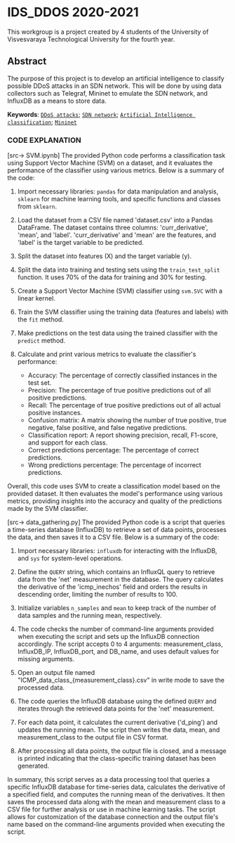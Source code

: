 # IDS_DDOS 2020-2021

   This workgroup is a project created by 4 students of the University of Visvesvaraya Technological University for the fourth year. 

## Abstract 

The purpose of this project is to develop an artificial intelligence to classify possible DDoS attacks in an SDN network. This will be done by using data collectors such as Telegraf, Mininet to emulate the SDN network, and InfluxDB as a means to store data.

**Keywords**: [`DDoS attacks`](https://www.digitalattackmap.com/); [`SDN network`](https://www.opennetworking.org/sdn-definition/); [`Artificial Intelligence classification`](https://www.sciencedirect.com/science/article/abs/pii/016974399500050X); [`Mininet`](http://mininet.org/)

### CODE EXPLANATION ###

[src-> SVM.ipynb]
The provided Python code performs a classification task using Support Vector Machine (SVM) on a dataset, and it evaluates the performance of the classifier using various metrics. Below is a summary of the code:

1. Import necessary libraries: `pandas` for data manipulation and analysis, `sklearn` for machine learning tools, and specific functions and classes from `sklearn`.

2. Load the dataset from a CSV file named 'dataset.csv' into a Pandas DataFrame. The dataset contains three columns: 'curr_derivative', 'mean', and 'label'. 'curr_derivative' and 'mean' are the features, and 'label' is the target variable to be predicted.

3. Split the dataset into features (X) and the target variable (y).

4. Split the data into training and testing sets using the `train_test_split` function. It uses 70% of the data for training and 30% for testing.

5. Create a Support Vector Machine (SVM) classifier using `svm.SVC` with a linear kernel.

6. Train the SVM classifier using the training data (features and labels) with the `fit` method.

7. Make predictions on the test data using the trained classifier with the `predict` method.

8. Calculate and print various metrics to evaluate the classifier's performance:

   - Accuracy: The percentage of correctly classified instances in the test set.
   - Precision: The percentage of true positive predictions out of all positive predictions.
   - Recall: The percentage of true positive predictions out of all actual positive instances.
   - Confusion matrix: A matrix showing the number of true positive, true negative, false positive, and false negative predictions.
   - Classification report: A report showing precision, recall, F1-score, and support for each class.
   - Correct predictions percentage: The percentage of correct predictions.
   - Wrong predictions percentage: The percentage of incorrect predictions.

Overall, this code uses SVM to create a classification model based on the provided dataset. It then evaluates the model's performance using various metrics, providing insights into the accuracy and quality of the predictions made by the SVM classifier.

[src-> data_gathering.py]
The provided Python code is a script that queries a time-series database (InfluxDB) to retrieve a set of data points, processes the data, and then saves it to a CSV file. Below is a summary of the code:

1. Import necessary libraries: `influxdb` for interacting with the InfluxDB, and `sys` for system-level operations.

2. Define the `QUERY` string, which contains an InfluxQL query to retrieve data from the 'net' measurement in the database. The query calculates the derivative of the 'icmp_inechos' field and orders the results in descending order, limiting the number of results to 100.

3. Initialize variables `n_samples` and `mean` to keep track of the number of data samples and the running mean, respectively.

4. The code checks the number of command-line arguments provided when executing the script and sets up the InfluxDB connection accordingly. The script accepts 0 to 4 arguments: measurement_class, InfluxDB_IP, InfluxDB_port, and DB_name, and uses default values for missing arguments.

5. Open an output file named "ICMP_data_class_{measurement_class}.csv" in write mode to save the processed data.

6. The code queries the InfluxDB database using the defined `QUERY` and iterates through the retrieved data points for the 'net' measurement.

7. For each data point, it calculates the current derivative ('d_ping') and updates the running mean. The script then writes the data, mean, and measurement_class to the output file in CSV format.

8. After processing all data points, the output file is closed, and a message is printed indicating that the class-specific training dataset has been generated.

In summary, this script serves as a data processing tool that queries a specific InfluxDB database for time-series data, calculates the derivative of a specified field, and computes the running mean of the derivatives. It then saves the processed data along with the mean and measurement class to a CSV file for further analysis or use in machine learning tasks. The script allows for customization of the database connection and the output file's name based on the command-line arguments provided when executing the script.

